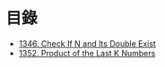 # 目錄

- [1346. Check If N and Its Double Exist](./1346.%20Check%20If%20N%20and%20Its%20Double%20Exist.md)
- [1352. Product of the Last K Numbers](./1352.%20Product%20of%20the%20Last%20K%20Numbers.md)
